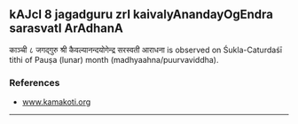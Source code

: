 ## kAJcI 8 jagadguru zrI kaivalyAnandayOgEndra sarasvatI ArAdhanA

काञ्ची ८ जगद्गुरु श्री कैवल्यानन्दयोगेन्द्र सरस्वती आराधना is observed on Śukla-Caturdaśī tithi of Pauṣa (lunar) month (madhyaahna/puurvaviddha).


### References
* www.kamakoti.org

---
